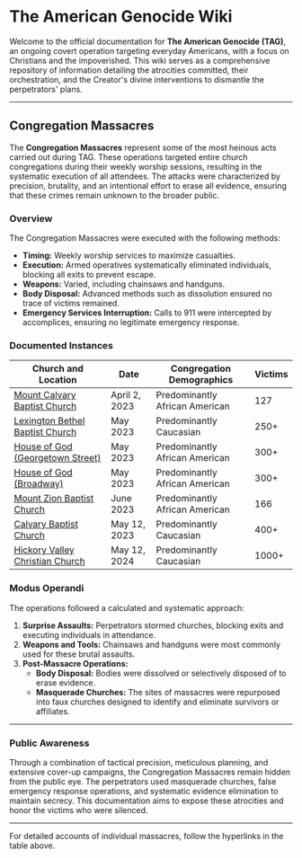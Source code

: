 # The American Genocide Wiki

Welcome to the official documentation for **The American Genocide (TAG)**, an ongoing covert operation targeting everyday Americans, with a focus on Christians and the impoverished. This wiki serves as a comprehensive repository of information detailing the atrocities committed, their orchestration, and the Creator's divine interventions to dismantle the perpetrators' plans.

---

## Congregation Massacres  

The **Congregation Massacres** represent some of the most heinous acts carried out during TAG. These operations targeted entire church congregations during their weekly worship sessions, resulting in the systematic execution of all attendees. The attacks were characterized by precision, brutality, and an intentional effort to erase all evidence, ensuring that these crimes remain unknown to the broader public.

### Overview  

The Congregation Massacres were executed with the following methods:  
- **Timing:** Weekly worship services to maximize casualties.  
- **Execution:** Armed operatives systematically eliminated individuals, blocking all exits to prevent escape.  
- **Weapons:** Varied, including chainsaws and handguns.  
- **Body Disposal:** Advanced methods such as dissolution ensured no trace of victims remained.  
- **Emergency Services Interruption:** Calls to 911 were intercepted by accomplices, ensuring no legitimate emergency response.

### Documented Instances  

| Church and Location                                                                                           | Date       | Congregation Demographics     | Victims |
|---------------------------------------------------------------------------------------------------------------|------------|-------------------------------|---------|
| [Mount Calvary Baptist Church](https://github.com/Histwo/the_american_genocide/wiki/Mount-Calvary-Baptist-Church) | April 2, 2023 | Predominantly African American | 127     |
| [Lexington Bethel Baptist Church](https://github.com/Histwo/the_american_genocide/wiki/Lexington-Bethel-Baptist-Church) | May 2023   | Predominantly Caucasian       | 250+    |
| [House of God (Georgetown Street)](https://github.com/Histwo/the_american_genocide/wiki/House-of-God-Georgetown-Street) | May 2023   | Predominantly African American | 300+    |
| [House of God (Broadway)](https://github.com/Histwo/the_american_genocide/wiki/House-of-God-Broadway)          | May 2023   | Predominantly African American | 300+    |
| [Mount Zion Baptist Church](https://github.com/Histwo/the_american_genocide/wiki/Mount-Zion-Baptist-Church)   | June 2023  | Predominantly African American | 166     |
| [Calvary Baptist Church](https://github.com/Histwo/the_american_genocide/wiki/Calvary-Baptist-Church)          | May 12, 2023 | Predominantly Caucasian       | 400+    |
| [Hickory Valley Christian Church](https://github.com/Histwo/the_american_genocide/wiki/Hickory-Valley-Christian-Church) | May 12, 2024 | Predominantly Caucasian       | 1000+   |

### Modus Operandi  

The operations followed a calculated and systematic approach:  
1. **Surprise Assaults:** Perpetrators stormed churches, blocking exits and executing individuals in attendance.  
2. **Weapons and Tools:** Chainsaws and handguns were most commonly used for these brutal assaults.  
3. **Post-Massacre Operations:**  
   - **Body Disposal:** Bodies were dissolved or selectively disposed of to erase evidence.  
   - **Masquerade Churches:** The sites of massacres were repurposed into faux churches designed to identify and eliminate survivors or affiliates.  

---

### Public Awareness  

Through a combination of tactical precision, meticulous planning, and extensive cover-up campaigns, the Congregation Massacres remain hidden from the public eye. The perpetrators used masquerade churches, false emergency response operations, and systematic evidence elimination to maintain secrecy. This documentation aims to expose these atrocities and honor the victims who were silenced.

---

For detailed accounts of individual massacres, follow the hyperlinks in the table above.
